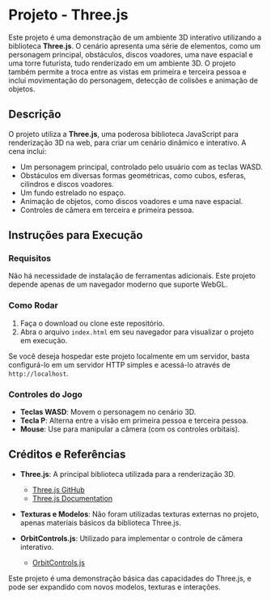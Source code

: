 # Projeto - Three.js

Este projeto é uma demonstração de um ambiente 3D interativo utilizando a biblioteca **Three.js**. O cenário apresenta uma série de elementos, como um personagem principal, obstáculos, discos voadores, uma nave espacial e uma torre futurista, tudo renderizado em um ambiente 3D. O projeto também permite a troca entre as vistas em primeira e terceira pessoa e inclui movimentação do personagem, detecção de colisões e animação de objetos.

## Descrição

O projeto utiliza a **Three.js**, uma poderosa biblioteca JavaScript para renderização 3D na web, para criar um cenário dinâmico e interativo. A cena inclui:

- Um personagem principal, controlado pelo usuário com as teclas WASD.
- Obstáculos em diversas formas geométricas, como cubos, esferas, cilindros e discos voadores.
- Um fundo estrelado no espaço.
- Animação de objetos, como discos voadores e uma nave espacial.
- Controles de câmera em terceira e primeira pessoa.

## Instruções para Execução

### Requisitos

Não há necessidade de instalação de ferramentas adicionais. Este projeto depende apenas de um navegador moderno que suporte WebGL.

### Como Rodar

1. Faça o download ou clone este repositório.
2. Abra o arquivo `index.html` em seu navegador para visualizar o projeto em execução.

Se você deseja hospedar este projeto localmente em um servidor, basta configurá-lo em um servidor HTTP simples e acessá-lo através de `http://localhost`.

### Controles do Jogo

- **Teclas WASD**: Movem o personagem no cenário 3D.
- **Tecla P**: Alterna entre a visão em primeira pessoa e terceira pessoa.
- **Mouse**: Use para manipular a câmera (com os controles orbitais).

## Créditos e Referências

- **Three.js**: A principal biblioteca utilizada para a renderização 3D.
  - [Three.js GitHub](https://github.com/mrdoob/three.js/)
  - [Three.js Documentation](https://threejs.org/docs/)

- **Texturas e Modelos**: Não foram utilizadas texturas externas no projeto, apenas materiais básicos da biblioteca Three.js.

- **OrbitControls.js**: Utilizado para implementar o controle de câmera interativo.
  - [OrbitControls.js](https://threejs.org/examples/#misc_controls_orbit)

Este projeto é uma demonstração básica das capacidades do Three.js, e pode ser expandido com novos modelos, texturas e interações.
